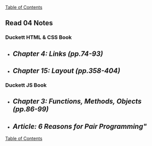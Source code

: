 [Table of Contents](https://jon-gitter.github.io/reading-notes/)

## Read 04 Notes

### Duckett HTML & CSS Book
- _Chapter 4: Links (pp.74-93)_
  -

- _Chapter 15: Layout (pp.358-404)_
  - 



### Duckett JS Book
- _Chapter 3: Functions, Methods, Objects (pp.86-99)_
  - 


- _Article: 6 Reasons for Pair Programming"_
  -  


[Table of Contents](https://jon-gitter.github.io/reading-notes/)